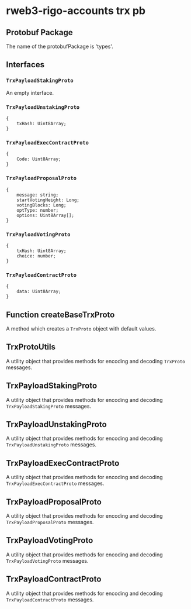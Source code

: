 # rweb3-rigo-accounts trx pb

## Protobuf Package
The name of the protobufPackage is 'types'.

## Interfaces

### `TrxPayloadStakingProto`
An empty interface.

### `TrxPayloadUnstakingProto`
```
{
    txHash: Uint8Array;
}
```
### `TrxPayloadExecContractProto`
```
{
    Code: Uint8Array;
}
```
### `TrxPayloadProposalProto`
```
{
    message: string;
    startVotingHeight: Long;
    votingBlocks: Long;
    optType: number;
    options: Uint8Array[];
}
```
### `TrxPayloadVotingProto`
```
{
    txHash: Uint8Array;
    choice: number;
}
```
### `TrxPayloadContractProto`
```
{
    data: Uint8Array;
}
```
## Function createBaseTrxProto
A method which creates a `TrxProto` object with default values.

## TrxProtoUtils
A utility object that provides methods for encoding and decoding `TrxProto` messages.

## TrxPayloadStakingProto
A utility object that provides methods for encoding and decoding `TrxPayloadStakingProto` messages.

## TrxPayloadUnstakingProto
A utility object that provides methods for encoding and decoding `TrxPayloadUnstakingProto` messages.

## TrxPayloadExecContractProto
A utility object that provides methods for encoding and decoding `TrxPayloadExecContractProto` messages.

## TrxPayloadProposalProto
A utility object that provides methods for encoding and decoding `TrxPayloadProposalProto` messages.

## TrxPayloadVotingProto
A utility object that provides methods for encoding and decoding `TrxPayloadVotingProto` messages.

## TrxPayloadContractProto
A utility object that provides methods for encoding and decoding `TrxPayloadContractProto` messages.

